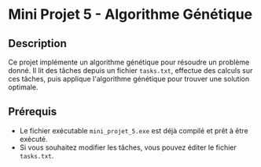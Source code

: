 # Mini Projet 5 - Algorithme Génétique

## Description

Ce projet implémente un algorithme génétique pour résoudre un problème donné. Il lit des tâches depuis un fichier `tasks.txt`, effectue des calculs sur ces tâches, puis applique l'algorithme génétique pour trouver une solution optimale.

## Prérequis

- Le fichier exécutable `mini_projet_5.exe` est déjà compilé et prêt à être exécuté.
- Si vous souhaitez modifier les tâches, vous pouvez éditer le fichier `tasks.txt`.

